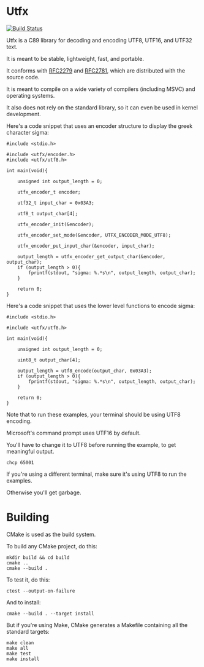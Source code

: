 Utfx
====

[![Build Status](https://travis-ci.org/tholberton/utfx.svg?branch=master)](https://travis-ci.org/tholberton/utfx)

Utfx is a C89 library for decoding and encoding UTF8, UTF16, and UTF32 text.

It is meant to be stable, lightweight, fast, and portable.

It conforms with [RFC2279](https://www.ietf.org/rfc/rfc2781.txt) and [RFC2781](https://www.ietf.org/rfc/rfc2279.txt), which are distributed with the source code.

It is meant to compile on a wide variety of compilers (including MSVC) and operating systems.

It also does not rely on the standard library, so it can even be used in kernel development.

Here's a code snippet that uses an encoder structure to display the greek character sigma:

```
#include <stdio.h>

#include <utfx/encoder.h>
#include <utfx/utf8.h>

int main(void){

	unsigned int output_length = 0;

	utfx_encoder_t encoder;

	utf32_t input_char = 0x03A3;

	utf8_t output_char[4];

	utfx_encoder_init(&encoder);

	utfx_encoder_set_mode(&encoder, UTFX_ENCODER_MODE_UTF8);

	utfx_encoder_put_input_char(&encoder, input_char);

	output_length = utfx_encoder_get_output_char(&encoder, output_char);
	if (output_length > 0){
		fprintf(stdout, "sigma: %.*s\n", output_length, output_char);
	}

	return 0;
}
```

Here's a code snippet that uses the lower level functions to encode sigma:

```
#include <stdio.h>

#include <utfx/utf8.h>

int main(void){

	unsigned int output_length = 0;

	uint8_t output_char[4];

	output_length = utf8_encode(output_char, 0x03A3);
	if (output_length > 0){
		fprintf(stdout, "sigma: %.*s\n", output_length, output_char);
	}

	return 0;
}
```

Note that to run these examples, your terminal should be using UTF8 encoding.

Microsoft's command prompt uses UTF16 by default.

You'll have to change it to UTF8 before running the example, to get meaningful output.

```
chcp 65001
```

If you're using a different terminal, make sure it's using UTF8 to run the examples.

Otherwise you'll get garbage.

# Building

CMake is used as the build system.

To build any CMake project, do this:

```
mkdir build && cd build
cmake ..
cmake --build .
```

To test it, do this:

```
ctest --output-on-failure
```

And to install:

```
cmake --build . --target install
```

But if you're using Make, CMake generates a Makefile containing all the standard targets:

```
make clean
make all
make test
make install
```

